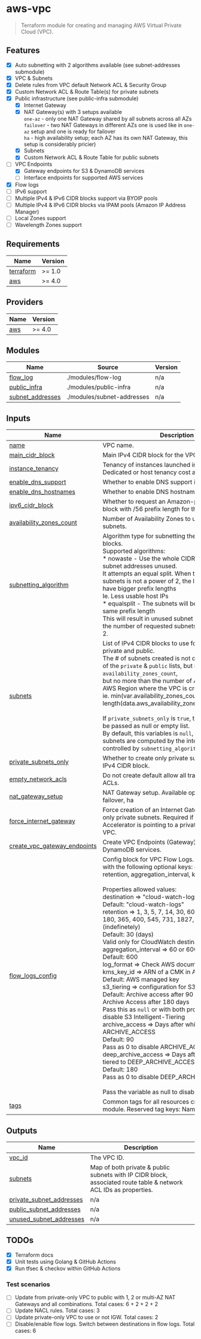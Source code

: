 # aws-vpc

> Terraform module for creating and managing AWS Virtual Private Cloud (VPC).

## Features

- [x] Auto subnetting with 2 algorithms available (see subnet-addresses submodule)
- [x] VPC & Subnets
- [x] Delete rules from VPC default Network ACL & Security Group
- [x] Custom Network ACL & Route Table(s) for private subnets
- [x] Public infrastructure (see public-infra submodule)
  - [x] Internet Gateway
  - [x] NAT Gateway(s) with 3 setups available  
        `one-az` - only one NAT Gateway shared by all subnets across all AZs  
        `failover` - two NAT Gateways in different AZs one is used like in `one-az` setup and one is ready for failover  
        `ha` - high availability setup; each AZ has its own NAT Gateway, this setup is considerably pricier)
  - [x] Subnets
  - [x] Custom Network ACL & Route Table for public subnets
- [ ] VPC Endpoints
  - [x] Gateway endpoints for S3 & DynamoDB services
  - [ ] Interface endpoints for supported AWS services
- [x] Flow logs
- [ ] IPv6 support
- [ ] Multiple IPv4 & IPv6 CIDR blocks support via BYOIP pools
- [ ] Multiple IPv4 & IPv6 CIDR blocks via IPAM pools (Amazon IP Address Manager)
- [ ] Local Zones support
- [ ] Wavelength Zones support

<!-- BEGIN_TF_DOCS -->
## Requirements

| Name | Version |
|------|---------|
| <a name="requirement_terraform"></a> [terraform](#requirement\_terraform) | >= 1.0 |
| <a name="requirement_aws"></a> [aws](#requirement\_aws) | >= 4.0 |

## Providers

| Name | Version |
|------|---------|
| <a name="provider_aws"></a> [aws](#provider\_aws) | >= 4.0 |

## Modules

| Name | Source | Version |
|------|--------|---------|
| <a name="module_flow_log"></a> [flow\_log](#module\_flow\_log) | ./modules/flow-log | n/a |
| <a name="module_public_infra"></a> [public\_infra](#module\_public\_infra) | ./modules/public-infra | n/a |
| <a name="module_subnet_addresses"></a> [subnet\_addresses](#module\_subnet\_addresses) | ./modules/subnet-addresses | n/a |

## Inputs

| Name | Description | Type | Default | Required |
|------|-------------|------|---------|:--------:|
| <a name="input_name"></a> [name](#input\_name) | VPC name. | `string` | n/a | yes |
| <a name="input_main_cidr_block"></a> [main\_cidr\_block](#input\_main\_cidr\_block) | Main IPv4 CIDR block for the VPC. | `string` | n/a | yes |
| <a name="input_instance_tenancy"></a> [instance\_tenancy](#input\_instance\_tenancy) | Tenancy of instances launched into the VPC. Dedicated or host tenancy cost at least 2$/h. | `string` | `"default"` | no |
| <a name="input_enable_dns_support"></a> [enable\_dns\_support](#input\_enable\_dns\_support) | Whether to enable DNS support in the VPC. | `bool` | `true` | no |
| <a name="input_enable_dns_hostnames"></a> [enable\_dns\_hostnames](#input\_enable\_dns\_hostnames) | Whether to enable DNS hostnames in the VPC. | `bool` | `true` | no |
| <a name="input_ipv6_cidr_block"></a> [ipv6\_cidr\_block](#input\_ipv6\_cidr\_block) | Whether to request an Amazon-provider IPv6 CIDR block with /56 prefix length for the VPC. | `bool` | `false` | no |
| <a name="input_availability_zones_count"></a> [availability\_zones\_count](#input\_availability\_zones\_count) | Number of Availability Zones to use for VPC subnets. | `number` | `3` | no |
| <a name="input_subnetting_algorithm"></a> [subnetting\_algorithm](#input\_subnetting\_algorithm) | Algorithm type for subnetting the VPC IPv4 CIDR blocks.<br>Supported algorithms:<br>* nowaste - Use the whole CIDR block, leaving no subnet addresses unused.<br>            It attempts an equal split. When the number of subnets is not a power of 2, the last subnets will have bigger prefix lengths<br>            Ie. Less usable host IPs<br>* equalsplit - The subnets will be split equally - ie. same prefix length<br>               This will result in unused subnet addresses when the number of requested subnets is not a power of 2. | `string` | `"nowaste"` | no |
| <a name="input_subnets"></a> [subnets](#input\_subnets) | List of IPv4 CIDR blocks to use for each subnet, both private and public.<br>The # of subnets created is not decide by the length of the `private` & `public` lists, but rather the value of `availability_zones_count`,<br>but no more than the number of AZs available in the AWS Region where the VPC is created.<br>ie. min(var.availability\_zones\_count, length(data.aws\_availability\_zones.available.names))<br><br>If `private_subnets_only` is `true`, the `public` list can be passed as null or empty list.<br>By default, this variables is `null`, which means the subnets are computed by the internal algorithms, controlled by `subnetting_algorithm` variable. | <pre>object({<br>    private = list(string)<br>    public  = list(string)<br>  })</pre> | `null` | no |
| <a name="input_private_subnets_only"></a> [private\_subnets\_only](#input\_private\_subnets\_only) | Whether to create only private subnets from VPC IPv4 CIDR block. | `bool` | `false` | no |
| <a name="input_empty_network_acls"></a> [empty\_network\_acls](#input\_empty\_network\_acls) | Do not create default allow all traffic rule in network ACLs. | `bool` | `false` | no |
| <a name="input_nat_gateway_setup"></a> [nat\_gateway\_setup](#input\_nat\_gateway\_setup) | NAT Gateway setup. Available options: one-az, failover, ha | `string` | `"ha"` | no |
| <a name="input_force_internet_gateway"></a> [force\_internet\_gateway](#input\_force\_internet\_gateway) | Force creation of an Internet Gateway for a VPC with only private subnets. Required if an AWS Global Accelerator is pointing to a private resource in the VPC. | `bool` | `false` | no |
| <a name="input_create_vpc_gateway_endpoints"></a> [create\_vpc\_gateway\_endpoints](#input\_create\_vpc\_gateway\_endpoints) | Create VPC Endpoints (Gateway) for S3 & DynamoDB services. | `bool` | `true` | no |
| <a name="input_flow_logs_config"></a> [flow\_logs\_config](#input\_flow\_logs\_config) | Config block for VPC Flow Logs. It must be a map with the following optional keys: destination, retention, aggregation\_interval, kms\_key\_id.<br><br>Properties allowed values:<br>  destination          => "cloud-watch-logs" or "s3"<br>                          Default: "cloud-watch-logs"<br>  retention            => 1, 3, 5, 7, 14, 30, 60, 90, 120, 150, 180, 365, 400, 545, 731, 1827, 3653, 0 (indefinetely)<br>                          Default: 30 (days)<br>                          Valid only for CloudWatch destination<br>  aggregation\_interval => 60 or 600<br>                          Default: 600<br>  log\_format           => Check AWS documentation<br>  kms\_key\_id           => ARN of a CMK in AWS KMS<br>                          Default: AWS managed key<br>  s3\_tiering           => configuration for S3 Intelligent-Tiering<br>                          Default: Archive access after 90 days & Deep Archive Access after 180 days<br>                          Pass this as `null` or with both properties set to 0 to disable S3 Intelligent-Tiering<br>    archive\_access       => Days after which data is tiered to ARCHIVE\_ACCESS<br>                            Default: 90<br>                            Pass as 0 to disable ARCHIVE\_ACCESS tiering<br>    deep\_archive\_access  => Days after which data is tiered to DEEP\_ARCHIVE\_ACCESS<br>                            Default: 180<br>                            Pass as 0 to disable DEEP\_ARCHIVE\_ACCESS tiering<br><br>Pass the variable as null to disable flow logs. | `any` | `{}` | no |
| <a name="input_tags"></a> [tags](#input\_tags) | Common tags for all resources created by this module. Reserved tag keys: Name, net/type | `map(string)` | n/a | yes |

## Outputs

| Name | Description |
|------|-------------|
| <a name="output_vpc_id"></a> [vpc\_id](#output\_vpc\_id) | The VPC ID. |
| <a name="output_subnets"></a> [subnets](#output\_subnets) | Map of both private & public subnets with IP CIDR block, associated route table & network ACL IDs as properties. |
| <a name="output_private_subnet_addresses"></a> [private\_subnet\_addresses](#output\_private\_subnet\_addresses) | n/a |
| <a name="output_public_subnet_addresses"></a> [public\_subnet\_addresses](#output\_public\_subnet\_addresses) | n/a |
| <a name="output_unused_subnet_addresses"></a> [unused\_subnet\_addresses](#output\_unused\_subnet\_addresses) | n/a |
<!-- END_TF_DOCS -->

## TODOs

- [x] Terraform docs
- [x] Unit tests using Golang & GitHub Actions
- [x] Run tfsec & checkov within GitHub Actions

### Test scenarios

- [ ] Update from private-only VPC to public with 1, 2 or multi-AZ NAT Gateways and all combinations. Total cases: 6 + 2 + 2 + 2
- [ ] Update NACL rules. Total cases: 3
- [ ] Update private-only VPC to use or not IGW. Total cases: 2
- [ ] Disable/enable flow logs. Switch between destinations in flow logs. Total cases: 6
